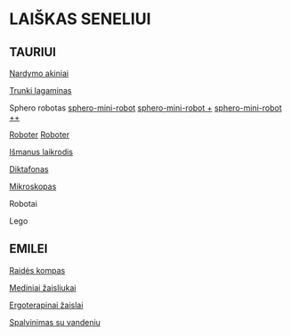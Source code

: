 # LAIŠKAS SENELIUI

## TAURIUI

[Nardymo akiniai](http://www.weeride.lt/Vaikiski-nardymo-akiniai-Babiators/Vaikiski-nardymo-akiniai-Babiators-melyni)

[Trunki lagaminas](http://www.weeride.lt/Vaikiski-lagaminai-Trunki/Vaikiskas-lagaminas-Trunki-Pedro-Pirat)

Sphero robotas [sphero-mini-robot](http://www.skytech.lt/m001grw-sphero-mini-robot-green-green-white-plastic-p-374136.html)
[sphero-mini-robot +](http://www.skytech.lt/1b01rw1-robotollie-white-sphero-p-318855.html)
[sphero-mini-robot ++](http://www.skytech.lt/1b01bfc-sphero-darkside-appenabled-robot-bluetooth-black-ios-android-windows-pol-p-318856.html)

[Roboter](https://www.amazon.de/Boxer-Spielspa%C3%9F-spielbereit-Charakter-App-Unterst%C3%BCtzung/dp/B07BMB2QP3)
[Roboter](https://pigu.lt/lt/vaikams-ir-kudikiams/zaislai-ir-zaidimai-vaikams/zaislai-berniukams/interaktyvus-robotas-boxer-60453986046962?id=24351790)

[Išmanus laikrodis](http://gudrutis.lt/parduotuve/gps-laikrodziai/gudrutis-r10-kamufliazinis/)

[Diktafonas](http://www.skytech.lt/v405291be000-olympus-digital-voice-recorder-vn540pc-segment-display-139-wma-blac-p-406516.html)

[Mikroskopas](http://www.skytech.lt/2034-junior-combo-set-microscope-p-333763.html)


Robotai

Lego

## EMILEI

[Raidės kompas](https://pigu.lt/lt/kudikiams-ir-vaikams/zaislai/zaislai-kudikiams/plansetinis-kompiuteris-vaikams-fisher-price-dlm40-lietuviu?id=7048641)

[Mediniai žaisliukai](https://www.medinisarkliukas.lt/mediniai-zaislai)

[Ergoterapinai žaislai](https://pigu.lt/lt/kudikiams-ir-vaikams/zaislai/zaislai-kudikiams/lavinamasis-ergoterapinis-zaislas?id=6617706)

[Spalvinimas su vandeniu](https://www.amazon.de/BBLIKE-Malbücher-Zauberstift-Wiederverwendbare-Geburtstagsgeschenke/dp/B07FLQBGCN)
